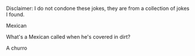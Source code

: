 Disclaimer: I do not condone these jokes, they are from a collection of jokes I found.

Mexican

What's a Mexican called when he's covered in dirt?

A churro

